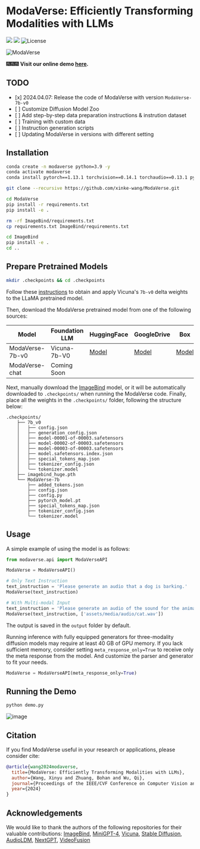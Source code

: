 # ModaVerse: Efficiently Transforming Modalities with LLMs

<a href='https://xinke-wang.github.io/modaverse'><img src='https://img.shields.io/badge/Demo-Page-purple'></a>
<a href='https://arxiv.org/pdf/2401.06395'><img src='https://img.shields.io/badge/Paper-PDF-orange'></a>
![License](https://img.shields.io/badge/License-BSD-blue.svg)

![ModaVerse](https://github.com/xinke-wang/ModaVerse/assets/45810070/0827efb2-5810-4133-9b4c-e70cabdd0f18)

🎆🎆🎆 **Visit our online demo [here](https://xinke-wang.github.io/modaverse).**

## TODO

- \[x\] 2024.04.07: Release the code of ModaVerse with version `ModaVerse-7b-v0`
- \[ \] Customize Diffusion Model Zoo
- \[ \] Add step-by-step data preparation instructions & instrution dataset
- \[ \] Training with custom data
- \[ \] Instruction generation scripts
- \[ \] Updating ModaVerse in versions with different setting

## Installation

```bash
conda create -n modaverse python=3.9 -y
conda activate modaverse
conda install pytorch==1.13.1 torchvision==0.14.1 torchaudio==0.13.1 pytorch-cuda=11.6 -c pytorch -c nvidia

git clone --recursive https://github.com/xinke-wang/ModaVerse.git

cd ModaVerse
pip install -r requirements.txt
pip install -e .

rm -rf ImageBind/requirements.txt
cp requirements.txt ImageBind/requirements.txt

cd ImageBind
pip install -e .
cd ..
```

## Prepare Pretrained Models

```bash
mkdir .checkpoints && cd .checkpoints
```

Follow these [instructions](https://github.com/lm-sys/FastChat/blob/main/docs/vicuna_weights_version.md) to obtain and apply Vicuna's `7b-v0` delta weights to the LLaMA pretrained model.

Then, download the ModaVerse pretrained model from one of the following sources:

| Model           | Foundation LLM | HuggingFace | GoogleDrive | Box |
|-----------------|----------------|-------------|-------------|-----|
| ModaVerse-7b-v0 |Vicuna-7b-V0    |[Model](https://huggingface.co/xinke-wang/ModaVerse-7b-v0)| [Model](https://drive.google.com/drive/folders/1W5FyAmgR-lIacHPjD4ma4yi5SIWSF6sO?usp=sharing) | [Model](https://universityofadelaide.app.box.com/s/x1mdcbpb026b0hjdp6zy56ljxloaugy6) |
| ModaVerse-chat | Coming Soon | | |

Next, manually download the [ImageBind](https://github.com/facebookresearch/ImageBind) model, or it will be automatically downloaded to `.checkpoints/` when running the ModaVerse code. Finally, place all the weights in the `.checkpoints/` folder, following the structure below:

```text
.checkpoints/
    ├── 7b_v0
    │   ├── config.json
    │   ├── generation_config.json
    │   ├── model-00001-of-00003.safetensors
    │   ├── model-00002-of-00003.safetensors
    │   ├── model-00003-of-00003.safetensors
    │   ├── model.safetensors.index.json
    │   ├── special_tokens_map.json
    │   ├── tokenizer_config.json
    │   └── tokenizer.model
    ├── imagebind_huge.pth
    └── ModaVerse-7b
        ├── added_tokens.json
        ├── config.json
        ├── config.py
        ├── pytorch_model.pt
        ├── special_tokens_map.json
        ├── tokenizer_config.json
        └── tokenizer.model
```

## Usage

A simple example of using the model is as follows:

```python
from modaverse.api import ModaVerseAPI

ModaVerse = ModaVerseAPI()

# Only Text Instruction
text_instruction = 'Please generate an audio that a dog is barking.'
ModaVerse(text_instruction)

# With Multi-modal Input
text_instruction = 'Please generate an audio of the sound for the animal in the image.'
ModaVerse(text_instruction, ['assets/media/audio/cat.wav'])
```

The output is saved in the `output` folder by default.

Running inference with fully equipped generators for three-modality diffusion models may require at least 40 GB of GPU memory. If you lack sufficient memory, consider setting `meta_response_only=True` to receive only the meta response from the model. And customize the parser and generator to fit your needs.

```python
ModaVerse = ModaVerseAPI(meta_response_only=True)
```

## Running the Demo

```bash
python demo.py
```

![image](https://github.com/xinke-wang/ModaVerse/assets/45810070/8873348a-b322-43f2-b207-bfe435b3fc38)

## Citation

If you find ModaVerse useful in your research or applications, please consider cite:

```bibtex
@article{wang2024modaverse,
  title={ModaVerse: Efficiently Transforming Modalities with LLMs},
  author={Wang, Xinyu and Zhuang, Bohan and Wu, Qi},
  journal={Proceedings of the IEEE/CVF Conference on Computer Vision and Pattern Recognition},
  year={2024}
}
```

## Acknowledgements

We would like to thank the authors of the following repositories for their valuable contributions:
[ImageBind](https://github.com/facebookresearch/ImageBind),
[MiniGPT-4](https://github.com/Vision-CAIR/MiniGPT-4),
[Vicuna](https://github.com/lm-sys/FastChat),
[Stable Diffusion](https://huggingface.co/docs/diffusers/api/pipelines/stable_diffusion/text2img),
[AudioLDM](https://github.com/haoheliu/AudioLDM),
[NextGPT](https://github.com/NExT-GPT/NExT-GPT),
[VideoFusion](https://huggingface.co/ali-vilab/text-to-video-ms-1.7b)

